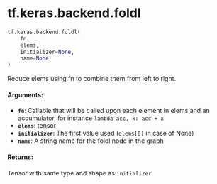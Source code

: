 <div itemscope itemtype="http://developers.google.com/ReferenceObject">
<meta itemprop="name" content="tf.keras.backend.foldl" />
<meta itemprop="path" content="Stable" />
</div>

# tf.keras.backend.foldl

``` python
tf.keras.backend.foldl(
    fn,
    elems,
    initializer=None,
    name=None
)
```

Reduce elems using fn to combine them from left to right.

#### Arguments:

* <b>`fn`</b>: Callable that will be called upon each element in elems and an
        accumulator, for instance `lambda acc, x: acc + x`
* <b>`elems`</b>: tensor
* <b>`initializer`</b>: The first value used (`elems[0]` in case of None)
* <b>`name`</b>: A string name for the foldl node in the graph


#### Returns:

Tensor with same type and shape as `initializer`.